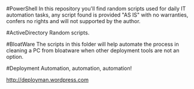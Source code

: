 #PowerShell
In this repository you'll find random scripts used for daily IT automation tasks, any script found is provided "AS IS" with no warranties, confers no rights and will not supported by the author.

#ActiveDirectory
Random scripts.

#BloatWare
The scripts in this folder will help automate the process in cleaning a PC from bloatware when other deployment tools are not an option.

#Deployment
Automation, automation, automation!

http://deployman.wordpress.com
